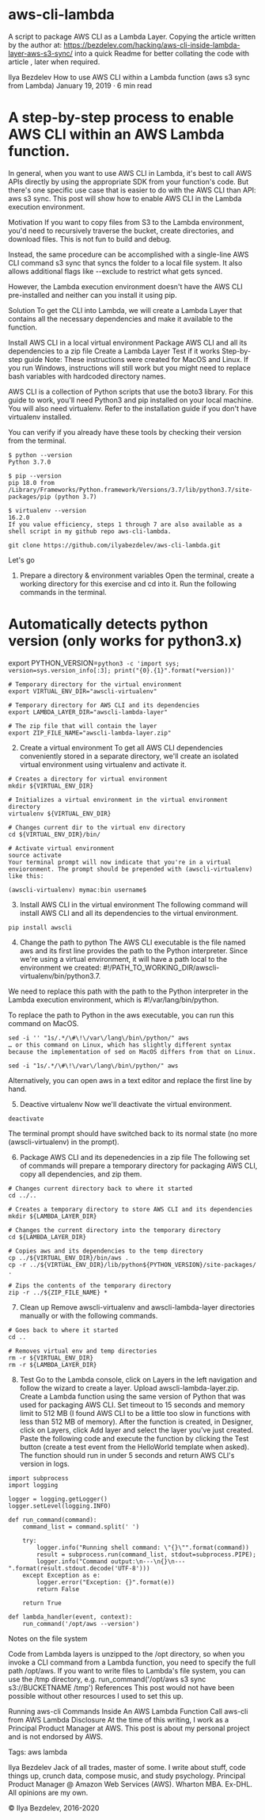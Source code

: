 # aws-cli-lambda
A script to package AWS CLI as a Lambda Layer. Copying the article written by the author at: https://bezdelev.com/hacking/aws-cli-inside-lambda-layer-aws-s3-sync/
into a quick Readme for better collating the code with article , later when required.

Ilya Bezdelev
How to use AWS CLI within a Lambda function (aws s3 sync from Lambda)
January 19, 2019 · 6 min read

# A step-by-step process to enable AWS CLI within an AWS Lambda function.

In general, when you want to use AWS CLI in Lambda, it's best to call AWS APIs directly by using the appropriate SDK from your function's code. But there's one specific use case that is easier to do with the AWS CLI than API: aws s3 sync. This post will show how to enable AWS CLI in the Lambda execution environment.

Motivation
If you want to copy files from S3 to the Lambda environment, you'd need to recursively traverse the bucket, create directories, and download files. This is not fun to build and debug.

Instead, the same procedure can be accomplished with a single-line AWS CLI command s3 sync that syncs the folder to a local file system. It also allows additional flags like --exclude to restrict what gets synced.

However, the Lambda execution environment doesn't have the AWS CLI pre-installed and neither can you install it using pip.

Solution
To get the CLI into Lambda, we will create a Lambda Layer that contains all the necessary dependencies and make it available to the function.

Install AWS CLI in a local virtual environment
Package AWS CLI and all its dependencies to a zip file
Create a Lambda Layer
Test if it works
Step-by-step guide
Note: These instructions were created for MacOS and Linux. If you run Windows, instructions will still work but you might need to replace bash variables with hardcoded directory names.

AWS CLI is a collection of Python scripts that use the boto3 library. For this guide to work, you'll need Python3 and pip installed on your local machine. You will also need virtualenv. Refer to the installation guide if you don't have virtualenv installed.

You can verify if you already have these tools by checking their version from the terminal.

```
$ python --version
Python 3.7.0

$ pip --version
pip 18.0 from /Library/Frameworks/Python.framework/Versions/3.7/lib/python3.7/site-packages/pip (python 3.7)

$ virtualenv --version
16.2.0
If you value efficiency, steps 1 through 7 are also available as a shell script in my github repo aws-cli-lambda.

git clone https://github.com/ilyabezdelev/aws-cli-lambda.git
```

Let's go

1. Prepare a directory & environment variables
Open the terminal, create a working directory for this exercise and cd into it.
Run the following commands in the terminal.
# Automatically detects python version (only works for python3.x)
export PYTHON_VERSION=`python3 -c 'import sys; version=sys.version_info[:3]; print("{0}.{1}".format(*version))'`

```
# Temporary directory for the virtual environment
export VIRTUAL_ENV_DIR="awscli-virtualenv"

# Temporary directory for AWS CLI and its dependencies
export LAMBDA_LAYER_DIR="awscli-lambda-layer"

# The zip file that will contain the layer
export ZIP_FILE_NAME="awscli-lambda-layer.zip"
```

2. Create a virtual environment
To get all AWS CLI dependencies conveniently stored in a separate directory, we'll create an isolated virtual environment using virtualenv and activate it.

```
# Creates a directory for virtual environment
mkdir ${VIRTUAL_ENV_DIR}

# Initializes a virtual environment in the virtual environment directory
virtualenv ${VIRTUAL_ENV_DIR}

# Changes current dir to the virtual env directory
cd ${VIRTUAL_ENV_DIR}/bin/

# Activate virtual environment
source activate
Your terminal prompt will now indicate that you're in a virtual envioronment. The prompt should be prepended with (awscli-virtualenv) like this:

(awscli-virtualenv) mymac:bin username$
```

3. Install AWS CLI in the virtual environment
The following command will install AWS CLI and all its dependencies to the virtual environment.

```
pip install awscli
```

4. Change the path to python
The AWS CLI executable is the file named aws and its first line provides the path to the Python interpreter. Since we're using a virtual environment, it will have a path local to the environment we created: #!/PATH_TO_WORKING_DIR/awscli-virtualenv/bin/python3.7.

We need to replace this path with the path to the Python interpreter in the Lambda execution environment, which is #!/var/lang/bin/python.

To replace the path to Python in the aws executable, you can run this command on MacOS.

```
sed -i '' "1s/.*/\#\!\/var\/lang\/bin\/python/" aws
… or this command on Linux, which has slightly different syntax because the implementation of sed on MacOS differs from that on Linux.

sed -i "1s/.*/\#\!\/var\/lang\/bin\/python/" aws
```

Alternatively, you can open aws in a text editor and replace the first line by hand.

5. Deactive virtualenv
Now we'll deactivate the virtual environment.

```
deactivate
```

The terminal prompt should have switched back to its normal state (no more (awscli-virtualenv) in the prompt).

6. Package AWS CLI and its depenedencies in a zip file
The following set of commands will prepare a temporary directory for packaging AWS CLI, copy all dependencies, and zip them.

```
# Changes current directory back to where it started
cd ../..

# Creates a temporary directory to store AWS CLI and its dependencies
mkdir ${LAMBDA_LAYER_DIR}

# Changes the current directory into the temporary directory
cd ${LAMBDA_LAYER_DIR}

# Copies aws and its dependencies to the temp directory
cp ../${VIRTUAL_ENV_DIR}/bin/aws .
cp -r ../${VIRTUAL_ENV_DIR}/lib/python${PYTHON_VERSION}/site-packages/ .

# Zips the contents of the temporary directory
zip -r ../${ZIP_FILE_NAME} *
```

7. Clean up
Remove awscli-virtualenv and awscli-lambda-layer directories manually or with the following commands.

```
# Goes back to where it started
cd ..

# Removes virtual env and temp directories
rm -r ${VIRTUAL_ENV_DIR}
rm -r ${LAMBDA_LAYER_DIR}
```

8. Test
Go to the Lambda console, click on Layers in the left navigation and follow the wizard to create a layer. Upload awscli-lambda-layer.zip.
Create a Lambda function using the same version of Python that was used for packaging AWS CLI. Set timeout to 15 seconds and memory limit to 512 MB (I found AWS CLI to be a little too slow in functions with less than 512 MB of memory).
After the function is created, in Designer, click on Layers, click Add layer and select the layer you've just created.
Paste the following code and execute the function by clicking the Test button (create a test event from the HelloWorld template when asked). The function should run in under 5 seconds and return AWS CLI's version in logs.
```
import subprocess
import logging

logger = logging.getLogger()
logger.setLevel(logging.INFO)

def run_command(command):
    command_list = command.split(' ')

    try:
        logger.info("Running shell command: \"{}\"".format(command))
        result = subprocess.run(command_list, stdout=subprocess.PIPE);
        logger.info("Command output:\n---\n{}\n---".format(result.stdout.decode('UTF-8')))
    except Exception as e:
        logger.error("Exception: {}".format(e))
        return False

    return True

def lambda_handler(event, context):
    run_command('/opt/aws --version')
```

Notes on the file system

Code from Lambda layers is unzipped to the /opt directory, so when you invoke a CLI command from a Lambda function, you need to specify the full path /opt/aws.
If you want to write files to Lambda's file system, you can use the /tmp directory, e.g.
run_command('/opt/aws s3 sync s3://BUCKETNAME /tmp')
References
This post would not have been possible without other resources I used to set this up.

Running aws-cli Commands Inside An AWS Lambda Function
Call aws-cli from AWS Lambda
Disclosure
At the time of this writing, I work as a Principal Product Manager at AWS. This post is about my personal project and is not endorsed by AWS.

Tags: aws lambda

Ilya Bezdelev
Jack of all trades, master of some. I write about stuff, code things up, crunch data, compose music, and study psychology. Principal Product Manager @ Amazon Web Services (AWS). Wharton MBA. Ex-DHL. All opinions are my own.

© Ilya Bezdelev, 2016-2020

